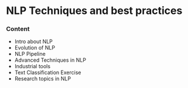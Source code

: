 # NLP Techniques and best practices

### Content
- Intro about NLP
- Evolution of NLP
- NLP Pipeline 
- Advanced Techniques in NLP
- Industrial tools
- Text Classification Exercise
- Research topics in NLP
